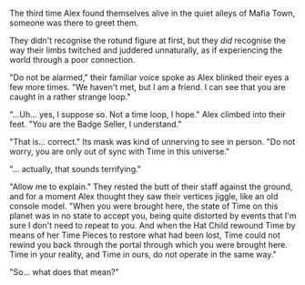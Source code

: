 The third time Alex found themselves alive in the quiet alleys of Mafia Town, someone was there to greet them.

They didn't recognise the rotund figure at first, but they *did* recognise the way their limbs twitched and juddered unnaturally, as if experiencing the world through a poor connection.

"Do not be alarmed," their familiar voice spoke as Alex blinked their eyes a few more times. "We haven't met, but I am a friend. I can see that you are caught in a rather strange loop."

"...Uh... yes, I suppose so. Not a time loop, I hope." Alex climbed into their feet. "You are the Badge Seller, I understand."

"That is... correct." Its mask was kind of unnerving to see in person. "Do not worry, you are only out of sync with Time in this universe."

"... actually, that sounds terrifying."

"Allow me to explain." They rested the butt of their staff against the ground, and for a moment Alex thought they saw their vertices jiggle, like an old console model. "When you were brought here, the state of Time on this planet was in no state to accept you, being quite distorted by events that I'm sure I don't need to repeat to you. And when the Hat Child rewound Time by means of her Time Pieces to restore what had been lost, Time could not rewind you back through the portal through which you were brought here. Time in your reality, and Time in ours, do not operate in the same way."

"So... what does that mean?"

